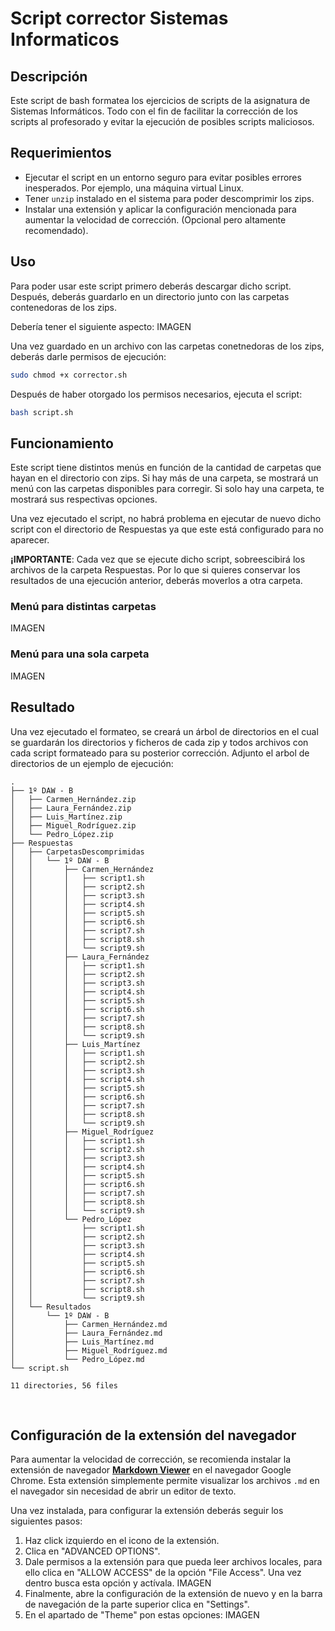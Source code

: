 # Script corrector Sistemas Informaticos

## Descripción
Este script de bash formatea los ejercicios de scripts de la asignatura de Sistemas Informáticos. Todo con el fin de facilitar la corrección de los scripts al profesorado y evitar la ejecución de posibles scripts maliciosos.


## Requerimientos
- Ejecutar el script en un entorno seguro para evitar posibles errores inesperados. Por ejemplo, una máquina virtual Linux.
- Tener `unzip` instalado en el sistema para poder descomprimir los zips.
- Instalar una extensión y aplicar la configuración mencionada para aumentar la velocidad de corrección. (Opcional pero altamente recomendado).


## Uso
Para poder usar este script primero deberás descargar dicho script. Después, deberás guardarlo en un directorio junto con las carpetas contenedoras de los zips.

Debería tener el siguiente aspecto:
IMAGEN

Una vez guardado en un archivo con las carpetas conetnedoras de los zips, deberás darle permisos de ejecución:
```bash
sudo chmod +x corrector.sh
```

Después de haber otorgado los permisos necesarios, ejecuta el script:
```bash
bash script.sh
```


## Funcionamiento
Este script tiene distintos menús en función de la cantidad de carpetas que hayan en el directorio con zips. Si hay más de una carpeta, se mostrará un menú con las carpetas disponibles para corregir. Si solo hay una carpeta, te mostrará sus respectivas opciones.

Una vez ejecutado el script, no habrá problema en ejecutar de nuevo dicho script con el directorio de Respuestas ya que este está configurado para no aparecer.

**¡IMPORTANTE**: Cada vez que se ejecute dicho script, sobreescibirá los archivos de la carpeta Respuestas. Por lo que si quieres conservar los resultados de una ejecución anterior, deberás moverlos a otra carpeta.

### Menú para distintas carpetas
IMAGEN

### Menú para una sola carpeta
IMAGEN


## Resultado
Una vez ejecutado el formateo, se creará un árbol de directorios en el cual se guardarán los directorios y ficheros de cada zip y todos archivos con cada script formateado para su posterior corrección. Adjunto el arbol de directorios de un ejemplo de ejecución:

```
.
├── 1º DAW - B
│   ├── Carmen_Hernández.zip
│   ├── Laura_Fernández.zip
│   ├── Luis_Martínez.zip
│   ├── Miguel_Rodríguez.zip
│   └── Pedro_López.zip
├── Respuestas
│   ├── CarpetasDescomprimidas
│   │   └── 1º DAW - B
│   │       ├── Carmen_Hernández
│   │       │   ├── script1.sh
│   │       │   ├── script2.sh
│   │       │   ├── script3.sh
│   │       │   ├── script4.sh
│   │       │   ├── script5.sh
│   │       │   ├── script6.sh
│   │       │   ├── script7.sh
│   │       │   ├── script8.sh
│   │       │   └── script9.sh
│   │       ├── Laura_Fernández
│   │       │   ├── script1.sh
│   │       │   ├── script2.sh
│   │       │   ├── script3.sh
│   │       │   ├── script4.sh
│   │       │   ├── script5.sh
│   │       │   ├── script6.sh
│   │       │   ├── script7.sh
│   │       │   ├── script8.sh
│   │       │   └── script9.sh
│   │       ├── Luis_Martínez
│   │       │   ├── script1.sh
│   │       │   ├── script2.sh
│   │       │   ├── script3.sh
│   │       │   ├── script4.sh
│   │       │   ├── script5.sh
│   │       │   ├── script6.sh
│   │       │   ├── script7.sh
│   │       │   ├── script8.sh
│   │       │   └── script9.sh
│   │       ├── Miguel_Rodríguez
│   │       │   ├── script1.sh
│   │       │   ├── script2.sh
│   │       │   ├── script3.sh
│   │       │   ├── script4.sh
│   │       │   ├── script5.sh
│   │       │   ├── script6.sh
│   │       │   ├── script7.sh
│   │       │   ├── script8.sh
│   │       │   └── script9.sh
│   │       └── Pedro_López
│   │           ├── script1.sh
│   │           ├── script2.sh
│   │           ├── script3.sh
│   │           ├── script4.sh
│   │           ├── script5.sh
│   │           ├── script6.sh
│   │           ├── script7.sh
│   │           ├── script8.sh
│   │           └── script9.sh
│   └── Resultados
│       └── 1º DAW - B
│           ├── Carmen_Hernández.md
│           ├── Laura_Fernández.md
│           ├── Luis_Martínez.md
│           ├── Miguel_Rodríguez.md
│           └── Pedro_López.md
└── script.sh

11 directories, 56 files
```


<br>

## Configuración de la extensión del navegador
Para aumentar la velocidad de corrección, se recomienda instalar la extensión de navegador [**Markdown Viewer**](https://chromewebstore.google.com/detail/ckkdlimhmcjmikdlpkmbgfkaikojcbjk) en el navegador Google Chrome. Esta extensión simplemente permite visualizar los archivos `.md` en el navegador sin necesidad de abrir un editor de texto.

Una vez instalada, para configurar la extensión deberás seguir los siguientes pasos:
1. Haz click izquierdo en el icono de la extensión.
2. Clica en "ADVANCED OPTIONS".
3. Dale permisos a la extensión para que pueda leer archivos locales, para ello clica en "ALLOW ACCESS" de la opción "File Access". Una vez dentro busca esta opción y actívala.
   IMAGEN
4. Finalmente, abre la configuración de la extensión de nuevo y en la barra de navegación de la parte superior clica en "Settings".
5. En el apartado de "Theme" pon estas opciones:
   IMAGEN